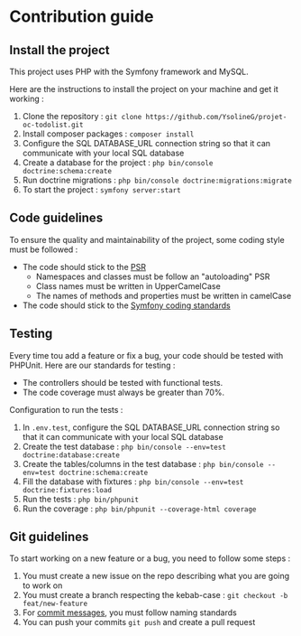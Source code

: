 # Contribution guide

## Install the project

This project uses PHP with the Symfony framework and MySQL.

Here are the instructions to install the project on your machine and get it working :

1.   Clone the repository : `git clone https://github.com/YsolineG/projet-oc-todolist.git`
2.   Install composer packages : `composer install`
3.   Configure the SQL DATABASE_URL connection string so that it can communicate with your local SQL database
4.   Create a database for the project : `php bin/console doctrine:schema:create`
5.   Run doctrine migrations : `php bin/console doctrine:migrations:migrate`
6.   To start the project : `symfony server:start`

## Code guidelines

To ensure the quality and maintainability of the project, some coding style must be followed :

-   The code should stick to the [PSR](https://www.php-fig.org/psr/)
    - Namespaces and classes must be follow an "autoloading" PSR
    - Class names must be written in UpperCamelCase
    - The names of methods and properties must be written in camelCase
-   The code should stick to the [Symfony coding standards](https://symfony.com/doc/4.4/contributing/code/standards.html)

## Testing

Every time tou add a feature or fix a bug, your code should be tested with PHPUnit. Here are our standards for testing :

-   The controllers should be tested with functional tests.
-   The code coverage must always be greater than 70%.

Configuration to run the tests :

1.   In `.env.test`, configure the SQL DATABASE_URL connection string so that it can communicate with your local SQL database
2.   Create the test database : `php bin/console --env=test doctrine:database:create`
3.   Create the tables/columns in the test database : `php bin/console --env=test doctrine:schema:create`
4.   Fill the database with fixtures : `php bin/console --env=test doctrine:fixtures:load`
5.   Run the tests : `php bin/phpunit`
6.   Run the coverage : `php bin/phpunit --coverage-html coverage`
    
## Git guidelines

To start working on a new feature or a bug, you need to follow some steps :

1.   You must create a new issue on the repo describing what you are going to work on
2.   You must create a branch respecting the kebab-case : `git checkout -b feat/new-feature`
3.   For [commit messages](https://www.conventionalcommits.org/en/v1.0.0/), you must follow naming standards
4.   You can push your commits `git push` and create a pull request
